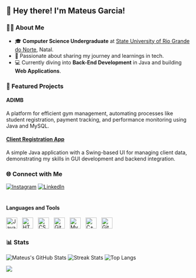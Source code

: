 ## 👋 Hey there! I'm Mateus Garcia!

### 👨‍💻 About Me
- 🎓 **Computer Science Undergraduate** at [State University of Rio Grande do Norte](https://portal.uern.br/), Natal.
- 🚀 Passionate about sharing my journey and learnings in tech.
- 💻 Currently diving into **Back-End Development** in Java and building **Web Applications**.

### 🚀 Featured Projects
#### ADIMB
A platform for efficient gym management, automating processes like student registration, payment tracking, and performance monitoring using Java and MySQL.

#### [Client Registration App](https://github.com/M2004GV/cadastro_cliente)
A simple Java application with a Swing-based UI for managing client data, demonstrating my skills in GUI development and backend integration.

### 🌐 Connect with Me
[![Instagram](https://img.shields.io/badge/Instagram-%23E4405F.svg?style=for-the-badge&logo=Instagram&logoColor=white)](https://instagram.com/garciamateus285)
[![LinkedIn](https://img.shields.io/badge/LinkedIn-%230077B5.svg?style=for-the-badge&logo=linkedin&logoColor=white)](https://linkedin.com/in/mateusgarciadesenvolvedor)
<br />

#


#### Languages and Tools
<img align="left" alt="Java" width="30px" style="padding-right:10px;" src="https://cdn.jsdelivr.net/gh/devicons/devicon/icons/java/java-original.svg"/>
<img align="left" alt="HTML" width="30px" style="padding-right:10px;" src="https://cdn.jsdelivr.net/gh/devicons/devicon/icons/html5/html5-plain.svg" />
<img align="left" alt="CSS" width="30px" style="padding-right:10px;" src="https://cdn.jsdelivr.net/gh/devicons/devicon/icons/css3/css3-plain.svg" />
<img align="left" alt="Git" width="30px" style="padding-right:10px;" src="https://cdn.jsdelivr.net/gh/devicons/devicon/icons/git/git-original.svg" />
<img align="left" alt="MySQL" width="30px" style="padding-right:10px;" src="https://cdn.jsdelivr.net/gh/devicons/devicon/icons/mysql/mysql-original.svg" />
<img align="left" alt="C++" width="30px" style="padding-right:10px;" src="https://cdn.jsdelivr.net/gh/devicons/devicon/icons/cplusplus/cplusplus-line.svg" />
<img align="left" alt="GitHub" width="30px" style="padding-right:10px;" src="https://cdn.jsdelivr.net/gh/devicons/devicon/icons/github/github-original.svg" />
<br />

#

### 📊 Stats
![Mateus's GitHub Stats](https://github-readme-stats.vercel.app/api?username=M2004GV&theme=github_dark&hide_border=true&include_all_commits=false&count_private=true)
![Streak Stats](https://github-readme-streak-stats.herokuapp.com/?user=M2004GV&theme=github_dark&hide_border=true)
![Top Langs](https://github-readme-stats.vercel.app/api/top-langs/?username=M2004GV&layout=pie&theme=github_dark&hide_border=true&include_all_commits=false&count_private=true)

[![](https://visitcount.itsvg.in/api?id=M2004GV&icon=0&color=0)](https://visitcount.itsvg.in)
